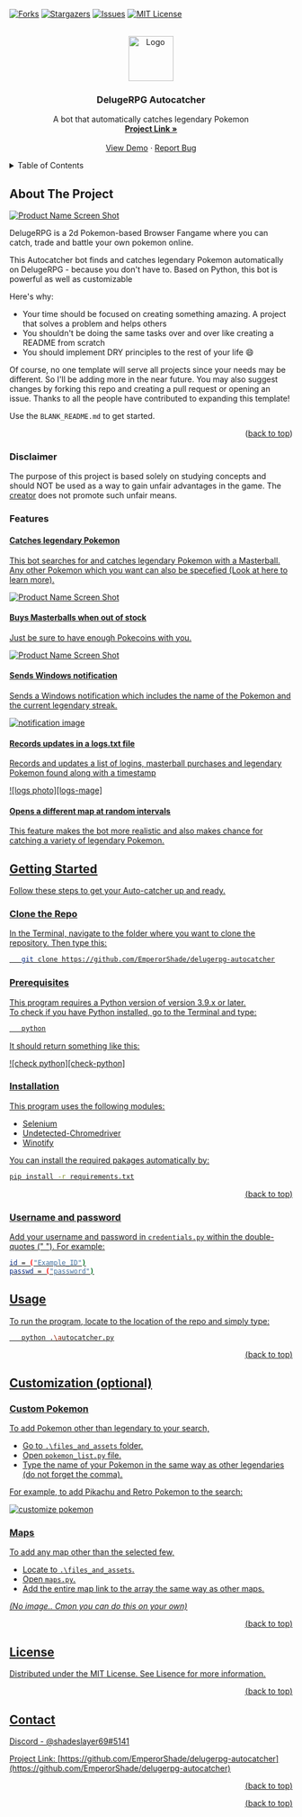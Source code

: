 


<!-- Improved compatibility of back to top link: See: https://github.com/othneildrew/Best-README-Template/pull/73 -->
<a name="readme-top"></a>
<!--
*** Thanks for checking out the Best-README-Template. If you have a suggestion
*** that would make this better, please fork the repo and create a pull request
*** or simply open an issue with the tag "enhancement".
*** Don't forget to give the project a star!
*** Thanks again! Now go create something AMAZING! :D
-->



<!-- PROJECT SHIELDS -->
<!--
*** I'm using markdown "reference style" links for readability.
*** Reference links are enclosed in brackets [ ] instead of parentheses ( ).
*** See the bottom of this document for the declaration of the reference variables
*** for contributors-url, forks-url, etc. This is an optional, concise syntax you may use.
*** https://www.markdownguide.org/basic-syntax/#reference-style-links
-->
[![Forks][forks-shield]][forks-url]
[![Stargazers][stars-shield]][stars-url]
[![Issues][issues-shield]][issues-url]
[![MIT License][license-shield]][license-url]




<!-- PROJECT LOGO -->
<br />
<div align="center">
  <a href="https://github.com/EmperorShade/delugerpg-autocatcher">
    <img src="images/logo.png" alt="Logo" width="80" height="80">
  </a>

  <h3 align="center">DelugeRPG Autocatcher</h3>

  <p align="center">
    A bot that automatically catches legendary Pokemon
    <br />
    <a href="https://github.com/EmperorShade/delugerpg-autocatcher"><strong>Project Link »</strong></a>
    <br />
    <br />
    <a href="https://github.com/EmperorShade/delugerpg-autocatcher">View Demo</a>
    ·
    <a href="https://github.com/EmperorShade/delugerpg-autocatcher/issues">Report Bug</a>
  
  </p>
</div>



<!-- TABLE OF CONTENTS -->
<details>
  <summary>Table of Contents</summary>
  <ol>
   <li>
      <a href="#about-the-project">About The Project</a>
      <ul>
        <li><a href="#disclaimer">Disclaimer</a></li>
      <li><a href="#features">Features</a></li>
      </ul>
    </li>
    <li>
      <a href="#getting-started">Getting Started</a>
      <ul>
        <li><a href="#prerequisites">Prerequisites</a></li>
        <li><a href="#installation">Installation</a></li>
      </ul>
    </li>
    <li><a href="#usage">Usage</a></li>
    <li><a href="#customization-optional">Customiztion</a></li>
    <li><a href="#license">License</a></li>
    <li><a href="#contact">Contact</a></li>

  </ol>
</details>



<!-- ABOUT THE PROJECT -->
## About The Project

[![Product Name Screen Shot][product-screenshot]](https://github.com/EmperorShade/delugerpg-autocatcher)

DelugeRPG is a 2d Pokemon-based Browser Fangame where you can catch, trade and battle your own pokemon online.

This Autocatcher bot finds and catches legendary Pokemon automatically on DelugeRPG - because you don't have to. Based on Python, this bot is powerful as well as customizable

Here's why:
* Your time should be focused on creating something amazing. A project that solves a problem and helps others
* You shouldn't be doing the same tasks over and over like creating a README from scratch
* You should implement DRY principles to the rest of your life :smile:

Of course, no one template will serve all projects since your needs may be different. So I'll be adding more in the near future. You may also suggest changes by forking this repo and creating a pull request or opening an issue. Thanks to all the people have contributed to expanding this template!

Use the `BLANK_README.md` to get started.

<p align="right">(<a href="#readme-top">back to top</a>)</p>


### Disclaimer

The purpose of this project is based solely on studying concepts and should NOT be used as a way to gain unfair advantages in the game. The [creator](https://github.com/EmperorShade/delugerpg-autocatcher) does not promote such unfair means.


### Features

#### <u>Catches legendary Pokemon
This bot searches for and catches legendary Pokemon with a Masterball. Any other Pokemon which you want can also be specefied (Look at <a href="#readme-top">here</a> to learn more).

[![Product Name Screen Shot][product-screenshot]](https://github.com/EmperorShade/delugerpg-autocatcher/screenshot.jpg)
 
 #### <u>Buys Masterballs when out of stock</u>
 Just  be sure to have enough Pokecoins with you.
 
[![Product Name Screen Shot][pokemart-image]](https://github.com/EmperorShade/delugerpg-autocatcher/pokemart.jpg)
#### <u> Sends Windows notification

Sends a Windows notification which includes the name of the Pokemon and the current legendary streak.
  
[![notification image][notification-image]](https://github.com/EmperorShade/delugerpg-autocatcher/notification.png)

#### <u>Records updates in a logs.txt file
Records and updates a list of logins, masterball purchases and legendary Pokemon found along with a timestamp

[![logs photo][logs-mage]](https://github.com/EmperorShade/delugerpg-autocatcher/logs.jpg)

#### <u>Opens a different map at random intervals
This feature makes the bot more realistic and also makes chance for catching a variety of legendary Pokemon.
 
<!-- GETTING STARTED -->
## Getting Started

Follow these steps to get your Auto-catcher up and ready.

### Clone the Repo

In the Terminal, navigate to the folder where you want to clone the repository.
Then type this:
```sh
   git clone https://github.com/EmperorShade/delugerpg-autocatcher
```


### Prerequisites

This program requires a Python version of version 3.9.x or later.<br>
To check if you have Python installed, go to the Terminal and type:

```sh
   python
```
It should return something like this:

[![check python][check-python]](https://github.com/EmperorShade/delugerpg-autocatcher/python_check.png)


### Installation


This program uses the following modules:
* Selenium
* Undetected-Chromedriver
* Winotify

You can install the required pakages automatically by:
  ```sh
  pip install -r requirements.txt
  ```
<p align="right">(<a href="#readme-top">back to top</a>)</p>

### Username and password<br>


Add your username and password in ```credentials.py``` within the double-quotes (" ").
For example:

```sh
id = ("Example_ID")
passwd = ("password")
````

<!-- USAGE EXAMPLES -->
## Usage

To run the program, locate to the location of the repo and simply type:
```sh
   python .\autocatcher.py
```
<p align="right">(<a href="#readme-top">back to top</a>)</p>



<!-- ROADMAP -->
## Customization (optional)

### Custom Pokemon

To add Pokemon other than legendary to your search,
* Go to ```.\files_and_assets``` folder.
* Open ```pokemon_list.py``` file.
* Type the name of your Pokemon in the same way as other legendaries (do not forget the comma).

For example, to add Pikachu and Retro Pokemon to the search:

[![customize pokemon][pokemon-list]](https://github.com/EmperorShade/delugerpg-autocatcher/images/pokemonlist.png)

### Maps

To add any map other than the selected few,
* Locate to ```.\files_and_assets```.
* Open ```maps.py```.
* Add the entire map link to the array the same way as other maps.

<i>(No image.. Cmon you can do this on your own)</i>
<p align="right">(<a href="#readme-top">back to top</a>)</p>



<!-- LICENSE -->
## License

Distributed under the MIT License. See [Lisence](https://github.com/EmperorShade/delugerpg-autocatcher/blob/main/LICENSE) for more information.

<p align="right">(<a href="#readme-top">back to top</a>)</p>



<!-- CONTACT -->
## Contact

Discord - [@shadeslayer69#5141](https://discord.com/users/925683618804826133)

Project Link: [https://github.com/EmperorShade/delugerpg-autocatcher](https://github.com/EmperorShade/delugerpg-autocatcher)

<p align="right">(<a href="#readme-top">back to top</a>)</p>




<p align="right">(<a href="#readme-top">back to top</a>)</p>



<!-- MARKDOWN LINKS & IMAGES -->
<!-- https://www.markdownguide.org/basic-syntax/#reference-style-links -->

[forks-shield]: https://img.shields.io/github/forks/EmperorShade/delugerpg-autocatcher?style=for-the-badge
[forks-url]: https://github.com/EmperorShade/delugerpg-autocatcher/network/members
[stars-shield]:https://img.shields.io/github/stars/EmperorShade/delugerpg-autocatcher?style=for-the-badge
[stars-url]: https://github.com/EmperorShade/delugerpg-autocatcher/stargazers
[issues-shield]:https://img.shields.io/github/issues/EmperorShade/delugerpg-autocatcher?color=yellow&style=for-the-badge
[issues-url]: https://github.com/EmperorShade/delugerpg-autocatcher/issues
[license-shield]: https://img.shields.io/github/license/othneildrew/Best-README-Template.svg?style=for-the-badge
[license-url]: https://github.com/EmperorShade/delugerpg-autocatcher/blob/master/LICENSE

[product-screenshot]: images/screenshot.jpg
[pokemart-image]: images/pokemart.jpeg
[notification-image]: images/notification.png
[logs-image]: images/logs.jpg
[pokemon-list]: images/pokemonlist.png
[python-check]: images/python_check.png
[terminal-data]: iamges/terminal.png

